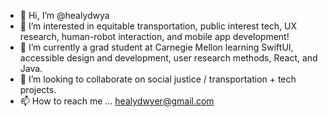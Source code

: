 - 👋 Hi, I’m @healydwya
- 👀 I’m interested in equitable transportation, public interest tech, UX research, human-robot interaction, and mobile app development!
- 🌱 I’m currently a grad student at Carnegie Mellon learning SwiftUI, accessible design and development, user research methods, React, and Java. 
- 💞️ I’m looking to collaborate on social justice / transportation + tech projects.
- 📫 How to reach me ... healydwyer@gmail.com

<!---
healydwya/healydwya is a ✨ special ✨ repository because its `README.md` (this file) appears on your GitHub profile.
You can click the Preview link to take a look at your changes.
--->

